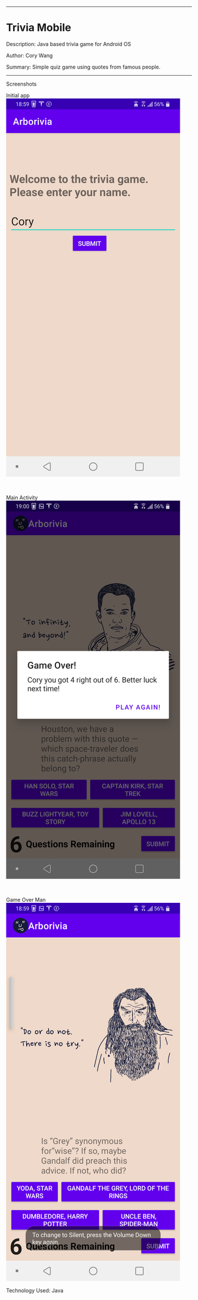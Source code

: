 
---
# Trivia Mobile
Description: Java based trivia game for Android OS

Author: Cory Wang

Summary: Simple quiz game using quotes from famous people.

---

Screenshots

Initial app
![Initial Screen](/Arborivia/app/src/main/res/Screencap_Initial.png "Initial view of app")

<br>

Main Activity
![Loaded Screen](/Arborivia/app/src/main/res/Screencap_During.png "Multiple choice selection")

<br>

Game Over Man
![Finale Screen](/Arborivia/app/src/main/res/Screencap_Finish.png "Game over message")

Technology Used: Java
